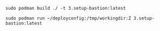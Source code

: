 

`sudo podman build ./ -t 3.setup-bastion:latest`

`sudo podman run ~/deployconfig:/tmp/workingdir:Z 3.setup-bastion:latest`

